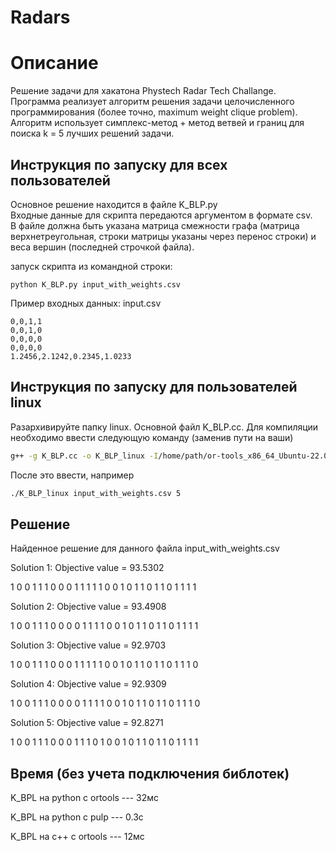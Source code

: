 # Radars

# Описание
Решение задачи для хакатона Phystech Radar Tech Challange.  
Программа реализует алгоритм решения задачи целочисленного программирования (более точно, maximum weight clique problem).  
Алгоритм использует симплекс-метод + метод ветвей и границ для поиска k = 5 лучших решений задачи.  

## Инструкция по запуску для всех пользователей
Основное решение находится в файле K_BLP.py  
Входные данные для скрипта передаются аргументом в формате csv.  
В файле должна быть указана матрица смежности графа (матрица верхнетреугольная, строки матрицы указаны через перенос строки) и веса вершин (последней строчкой файла).  
  
запуск скрипта из командной строки:
```shell
python K_BLP.py input_with_weights.csv
```

Пример входных данных: input.csv
```
0,0,1,1
0,0,1,0
0,0,0,0
0,0,0,0
1.2456,2.1242,0.2345,1.0233
```

## Инструкция по запуску для пользователей linux
Разархивируйте папку linux. Основной файл K_BLP.cc. Для компиляции необходимо ввести следующую команду (заменив пути на ваши) 
```bash
g++ -g K_BLP.cc -o K_BLP_linux -I/home/path/or-tools_x86_64_Ubuntu-22.04_cpp_v9.9.3963/include -L/home/path/or-tools_x86_64_Ubuntu-22.04_cpp_v9.9.3963/lib -lortools -labsl_strings -labsl_synchronization -lpthread -ldl
```

После это ввести, например 
```bash
./K_BLP_linux input_with_weights.csv 5
```

## Решение 

Найденное решение для данного файла input_with_weights.csv

Solution 1:
Objective value = 93.5302

1 0 0 1 1 1 0 0 0 1 1 1 1 1 0 0 1 0 1 1 0 1 1 0 1 1 1 1 

Solution 2:
Objective value = 93.4908

1 0 0 1 1 1 0 0 0 0 1 1 1 1 0 0 1 0 1 1 0 1 1 0 1 1 1 1 

Solution 3:
Objective value = 92.9703

1 0 0 1 1 1 0 0 0 1 1 1 1 1 0 0 1 0 1 1 0 1 1 0 1 1 1 0 

Solution 4:
Objective value = 92.9309

1 0 0 1 1 1 0 0 0 0 1 1 1 1 0 0 1 0 1 1 0 1 1 0 1 1 1 0 

Solution 5:
Objective value = 92.8271

1 0 0 1 1 1 0 0 0 1 1 1 0 1 0 0 1 0 1 1 0 1 1 0 1 1 1 1

## Время (без учета подключения библотек)

K_BPL на python с ortools --- 32мс

K_BPL на python с pulp --- 0.3с

K_BPL на c++ с ortools --- 12мс
